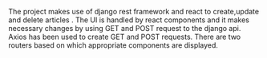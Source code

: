 
The project makes use of django rest framework and react to create,update and delete articles .
The UI is handled by react components and it makes necessary changes by using GET and POST request to the django api.
Axios has been used to create GET and POST requests.
There are two routers based on which appropriate components are displayed.

